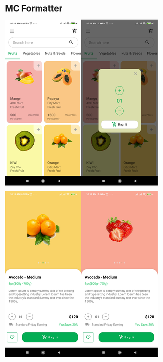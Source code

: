 # MC Formatter
<img src="https://github.com/waihanko/UIPlayGround_EcommerceUI/blob/master/screenshots/Screenshot_2020-04-23-10-11-07-717_me.waihanko.uiplayground.jpg" alt="ScreenShot 1" width="250"/><img src="https://github.com/waihanko/UIPlayGround_EcommerceUI/blob/master/screenshots/Screenshot_2020-04-23-10-11-10-623_me.waihanko.uiplayground.jpg" alt="ScreenShot 1" width="250"/> 

<img src="https://github.com/waihanko/UIPlayGround_EcommerceUI/blob/master/screenshots/Screenshot_2020-04-23-10-11-17-780_me.waihanko.uiplayground.jpg" alt="ScreenShot 1" width="250"/><img src="https://github.com/waihanko/UIPlayGround_EcommerceUI/blob/master/screenshots/Screenshot_2020-04-23-10-11-20-866_me.waihanko.uiplayground.jpg" alt="ScreenShot 1" width="250"/> 
